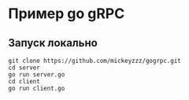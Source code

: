 # Пример go gRPC

## Запуск локально

```
git clone https://github.com/mickeyzzz/gogrpc.git
cd server
go run server.go
cd client
go run client.go
```
